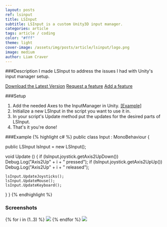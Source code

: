 ```yaml
---
layout: posts
ref: lsinput
title: LSInput
subtitle: LSInput is a custom Unity3D input manager.
categories: article
tags: article / coding
color: "#fff"
theme: light
cover-image: /assets/img/posts/article/lsinput/logo.png
image: medium
author: Liam Craver
---
```

###Description
I made LSInput to address the issues I had with Unity's input manager setup.

<div class="button-wrapper">
<a class="float three border" href="https://github.com/lcraver/LSInput">Download the Latest Version</a>
<a class="float three border" href="https://github.com/lcraver/LSInput/issues">Request a feature</a>
<a class="float three border" href="https://github.com/lcraver/LSInput/pulls">Add a feature</a>
</div>

###Setup
1. Add the needed Axes to the InputManager in Unity. <a class="line-s" href="#setup">[Example]</a>
2. Initialize a new LSInput in the script you want to use it in.
3. In your script's Update method put the updates for the desired parts of LSInput.
4. That's it you're done!

###Example
{% highlight c# %}
public class Input : MonoBehaviour {

  public LSInput lsInput = new LSInput();

  void Update () {
    if (lsInput.joystick.getAxis2UpDown())
      Debug.Log("Axis2Up" + i + " pressed");
    if (lsInput.joystick.getAxis2UpUp())
      Debug.Log("Axis2Up" + i + " released");

    lsInput.UpdateJoysticks();
    lsInput.UpdateMouse();
    lsInput.UpdateKeyboard();
  }
}
{% endhighlight %}

<h3>Screenshots</h3>
<div class="image-wrapper">
<span id="setup">
{% for i in (1..3) %}
  <img class="center full-width" src="/assets/img/posts/article/{{page.ref}}/{{ i }}.png"/>
{% endfor %}
<img class="center full-width" src="/assets/img/posts/article/{{page.ref}}/4.gif"/>
</div>
